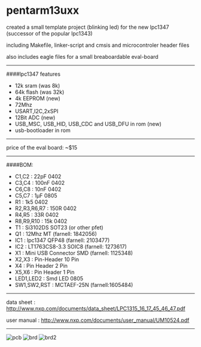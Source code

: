 pentarm13uxx
============

created a small template project (blinking led) for the new lpc1347 (successor of the popular lpc1343)

including Makefile, linker-script and cmsis and microcontroler header files

also includes eagle files for a small breaboardable eval-board


- - -

####lpc1347 features


* 12k sram (was 8k)
* 64k flash (was 32k)
* 4k EEPROM (new)
* 72Mhz
* USART,I2C,2xSPI
* 12Bit ADC (new)
* USB_MSC, USB_HID, USB_CDC and USB_DFU in rom (new)
* usb-bootloader in rom

- - -

price of the eval board: ~$15

- - -

####BOM:

* C1,C2 : 22pF 0402
* C3,C4 : 100nF 0402
* C6,C8 : 10nF 0402
* C5,C7 : 1µF 0805
* R1 : 1k5 0402
* R2,R3,R6,R7 : 150R 0402
* R4,R5 : 33R 0402
* R8,R9,R10 : 15k 0402
* T1 : Si3102DS SOT23 (or other pfet)
* Q1 : 12Mhz MT (farnell: 1842056)
* IC1 : lpc1347 QFP48 (farnell: 2103477)
* IC2 : LT1763CS8-3.3 SOIC8 (farnell: 1273617)
* X1 : Mini USB Connector SMD (farnell: 1125348)
* X2,X3 : Pin-Header 10 Pin
* X4 : Pin Header 2 Pin
* X5,X6 : Pin Header 1 Pin
* LED1,LED2 : Smd LED 0805
* SW1,SW2,RST : MCTAEF-25N (farnell:1605484)

- - -

data sheet  : http://www.nxp.com/documents/data_sheet/LPC1315_16_17_45_46_47.pdf

user manual : http://www.nxp.com/documents/user_manual/UM10524.pdf
  
- - -   
![pcb](/sebseb7/pentarm13uxx/raw/master/pcb.jpg)
![brd](/sebseb7/pentarm13uxx/raw/master/brd.png)
![brd2](/sebseb7/pentarm13uxx/raw/master/brd2.png)
